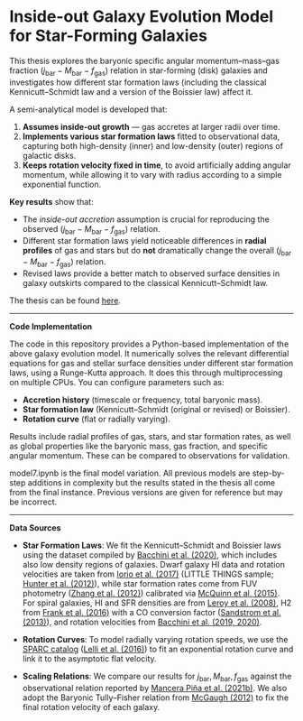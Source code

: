 # Inside-out Galaxy Evolution Model for Star-Forming Galaxies

This thesis explores the baryonic specific angular momentum–mass–gas fraction $(j_{\mathrm{bar}} - M_{\mathrm{bar}} - f_{\mathrm{gas}})$ relation in star-forming (disk) galaxies and investigates how different star formation laws (including the classical Kennicutt–Schmidt law and a version of the Boissier law) affect it.

A semi-analytical model is developed that:
1. **Assumes inside-out growth** — gas accretes at larger radii over time.
2. **Implements various star formation laws** fitted to observational data, capturing both high-density (inner) and low-density (outer) regions of galactic disks.
3. **Keeps rotation velocity fixed in time**, to avoid artificially adding angular momentum, while allowing it to vary with radius according to a simple exponential function.

**Key results** show that:
- The *inside-out accretion* assumption is crucial for reproducing the observed $(j_{\mathrm{bar}} - M_{\mathrm{bar}} - f_{\mathrm{gas}})$ relation.
- Different star formation laws yield noticeable differences in **radial profiles** of gas and stars but do **not** dramatically change the overall $(j_{\mathrm{bar}} - M_{\mathrm{bar}} - f_{\mathrm{gas}})$ relation.
- Revised laws provide a better match to observed surface densities in galaxy outskirts compared to the classical Kennicutt–Schmidt law.

The thesis can be found [here](https://fse.studenttheses.ub.rug.nl/33339/).

---

**Code Implementation**

The code in this repository provides a Python-based implementation of the above galaxy evolution model. It numerically solves the relevant differential equations for gas and stellar surface densities under different star formation laws, using a Runge-Kutta approach. It does this through multiprocessing on multiple CPUs. You can configure parameters such as:
- **Accretion history** (timescale or frequency, total baryonic mass).
- **Star formation law** (Kennicutt–Schmidt (original or revised) or Boissier).
- **Rotation curve** (flat or radially varying).

Results include radial profiles of gas, stars, and star formation rates, as well as global properties like the baryonic mass, gas fraction, and specific angular momentum. These can be compared to observations for validation.

model7.ipynb is the final model variation. All previous models are step-by-step additions in complexity but the results stated in the thesis all come from the final instance. Previous versions are given for reference but may be incorrect.

---

**Data Sources**

- **Star Formation Laws**: We fit the Kennicutt–Schmidt and Boissier laws using the dataset compiled by [Bacchini et al. (2020)](https://ui.adsabs.harvard.edu/abs/2020A%26A...641A..70B/abstract), which includes also low density regions of galaxies. Dwarf galaxy HI data and rotation velocities are taken from [Iorio et al. (2017)](https://ui.adsabs.harvard.edu/abs/2017MNRAS.466.4159I/abstract) (LITTLE THINGS sample; [Hunter et al. (2012)](https://ui.adsabs.harvard.edu/abs/2012AJ....144..134H/abstract)), while star formation rates come from FUV photometry ([Zhang et al. (2012)](https://ui.adsabs.harvard.edu/abs/2012MNRAS.424..665Z/abstract)) calibrated via [McQuinn et al. (2015)](https://ui.adsabs.harvard.edu/abs/2015ApJ...812..158M/abstract). For spiral galaxies, HI and SFR densities are from [Leroy et al. (2008)](https://ui.adsabs.harvard.edu/abs/2008AJ....136.2782L/abstract), H2 from [Frank et al. (2016)](https://ui.adsabs.harvard.edu/abs/2016MNRAS.457.1722F/abstract) with a CO conversion factor ([Sandstrom et al. (2013)](https://ui.adsabs.harvard.edu/abs/2013ApJ...777....5S/abstract)), and rotation velocities from [Bacchini et al. (2019, 2020)](https://ui.adsabs.harvard.edu/abs/2019A%26A...622A..64B/abstract).

- **Rotation Curves**: To model radially varying rotation speeds, we use the [SPARC catalog](http://astroweb.cwru.edu/SPARC/) ([Lelli et al. (2016)](https://ui.adsabs.harvard.edu/abs/2016AJ....152..157L/abstract)) to fit an exponential rotation curve and link it to the asymptotic flat velocity.

- **Scaling Relations**: We compare our results for $j_{\mathrm{bar}}, M_{\mathrm{bar}}, f_{\mathrm{gas}}$ against the observational relation reported by [Mancera Piña et al. (2021b)](https://ui.adsabs.harvard.edu/abs/2021Natur.594..485M/abstract). We also adopt the Baryonic Tully–Fisher relation from [McGaugh (2012)](https://ui.adsabs.harvard.edu/abs/2012AJ....143...40M/abstract) to fix the final rotation velocity of each galaxy.
